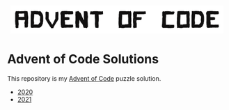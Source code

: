<p align="center"><img src="https://github.com/monodyle/aoc/raw/master/statics/aoc.png" style="height: 64px" /></p>

# Advent of Code Solutions

This repository is my [Advent of Code](https://adventofcode.com/) puzzle solution.

* [2020](2020)
* [2021](2021)
